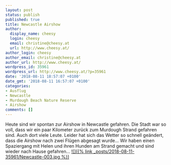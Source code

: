 ```yaml
---
layout: post
status: publish
published: true
title: Newcastle Airshow
author:
  display_name: cheesy
  login: cheesy
  email: christine@cheesy.at
  url: http://www.cheesy.at/
author_login: cheesy
author_email: christine@cheesy.at
author_url: http://www.cheesy.at/
wordpress_id: 35961
wordpress_url: http://www.cheesy.at/?p=35961
date: '2018-08-11 18:57:07 +0100'
date_gmt: '2018-08-11 16:57:07 +0100'
categories:
- Ausflug
- Newcastle
- Murdough Beach Nature Reserve
- Airshow
comments: []
---
```

Heute sind wir spontan zur Airshow in Newcastle gefahren. Die Stadt war so voll, dass wir ein paar Kilometer zurück zum Murdough Strand gefahren sind. Auch dort viele Leute. Leider hat sich das Wetter so schnell geändert, dass die Airshow nach zwei Flügen abgesagt wurde... Wir haben einen Spaziergang mit Helen und ihren Hunden am Strand gemacht und sind wieder nach Hause gefahren...
[![]({% link _posts/2018-08-11-35961/Newcastle-003.jpg %})](http://www.cheesy.at/newcastle-airshow/)
